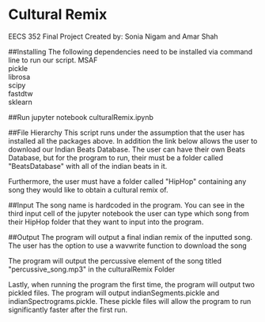 # Cultural Remix
EECS 352 Final Project
Created by: Sonia Nigam and Amar Shah

##Installing
The following dependencies need to be installed via command line to run our script.
MSAF <br />
pickle <br />
librosa <br />
scipy <br />
fastdtw <br />
sklearn <br />

##Run 
jupyter notebook culturalRemix.ipynb

##File Hierarchy
This script runs under the assumption that the user has installed all the packages above. In addition the link below allows the user to download our Indian Beats Database. The user can have their own Beats Database, but for the program to run, their must be a folder called "BeatsDatabase" with all of the indian beats in it. 

Furthermore, the user must have a folder called "HipHop" containing any song they would like to obtain a cultural remix of. 

##Input
The song name is hardcoded in the program. You can see in the third input cell of the jupyter notebook the user can type which song from their HipHop folder that they want to input into the program. 


##Output
The program will output a final indian remix of the inputted song. The user has the option to use a wavwrite function to download the song

The program will output the percussive element of the song titled "percussive_song.mp3" in the culturalRemix Folder

Lastly, when running the program the first time, the program will output two pickled files. The program will output indianSegments.pickle and indianSpectrograms.pickle. These pickle files will allow the program to run significantly faster after the first run. 

